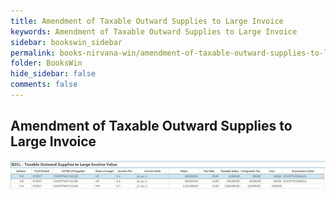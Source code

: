 ```yaml
---
title: Amendment of Taxable Outward Supplies to Large Invoice
keywords: Amendment of Taxable Outward Supplies to Large Invoice
sidebar: bookswin_sidebar
permalink: books-nirvana-win/amendment-of-taxable-outward-supplies-to-large-invoice.html
folder: BooksWin
hide_sidebar: false
comments: false
---
```


## Amendment of Taxable Outward Supplies to Large Invoice

![](/images/gstr1-b2c-tax-large.jpg)
